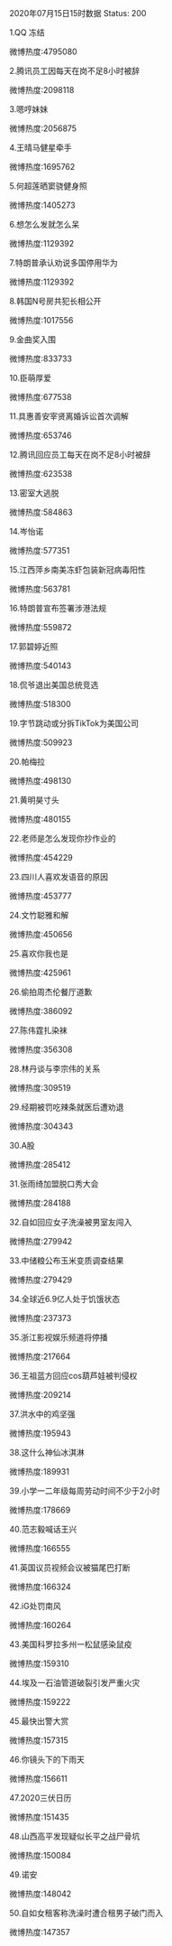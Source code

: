 2020年07月15日15时数据
Status: 200

1.QQ 冻结

微博热度:4795080

2.腾讯员工因每天在岗不足8小时被辞

微博热度:2098118

3.嗯哼妹妹

微博热度:2056875

4.王晴马健星牵手

微博热度:1695762

5.何超莲晒窦骁健身照

微博热度:1405273

6.想怎么发就怎么呆

微博热度:1129392

7.特朗普承认劝说多国停用华为

微博热度:1129392

8.韩国N号房共犯长相公开

微博热度:1017556

9.金曲奖入围

微博热度:833733

10.臣萌厚爱

微博热度:677538

11.具惠善安宰贤离婚诉讼首次调解

微博热度:653746

12.腾讯回应员工每天在岗不足8小时被辞

微博热度:623538

13.密室大逃脱

微博热度:584863

14.岑怡诺

微博热度:577351

15.江西萍乡南美冻虾包装新冠病毒阳性

微博热度:563781

16.特朗普宣布签署涉港法规

微博热度:559872

17.郭碧婷近照

微博热度:540143

18.侃爷退出美国总统竞选

微博热度:518300

19.字节跳动或分拆TikTok为美国公司

微博热度:509923

20.帕梅拉

微博热度:498130

21.黄明昊寸头

微博热度:480155

22.老师是怎么发现你抄作业的

微博热度:454229

23.四川人喜欢发语音的原因

微博热度:453777

24.文竹聪雅和解

微博热度:450656

25.喜欢你我也是

微博热度:425961

26.偷拍周杰伦餐厅道歉

微博热度:386092

27.陈伟霆扎染袜

微博热度:356308

28.林丹谈与李宗伟的关系

微博热度:309519

29.经期被罚吃辣条就医后遭劝退

微博热度:304343

30.A股

微博热度:285412

31.张雨绮加盟脱口秀大会

微博热度:284188

32.自如回应女子洗澡被男室友闯入

微博热度:279942

33.中储粮公布玉米变质调查结果

微博热度:279429

34.全球近6.9亿人处于饥饿状态

微博热度:237373

35.浙江影视娱乐频道将停播

微博热度:217664

36.王祖蓝方回应cos葫芦娃被判侵权

微博热度:209214

37.洪水中的鸡坚强

微博热度:195943

38.这什么神仙冰淇淋

微博热度:189931

39.小学一二年级每周劳动时间不少于2小时

微博热度:178669

40.范志毅喊话王兴

微博热度:166555

41.英国议员视频会议被猫尾巴打断

微博热度:166324

42.iG处罚南风

微博热度:160264

43.美国科罗拉多州一松鼠感染鼠疫

微博热度:159310

44.埃及一石油管道破裂引发严重火灾

微博热度:159222

45.最快出警大赏

微博热度:157315

46.你镜头下的下雨天

微博热度:156611

47.2020三伏日历

微博热度:151435

48.山西高平发现疑似长平之战尸骨坑

微博热度:150084

49.诺安

微博热度:148042

50.自如女租客称洗澡时遭合租男子破门而入

微博热度:147357

